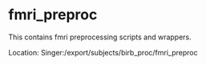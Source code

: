 # fmri_preproc

This contains fmri preprocessing scripts and wrappers.

Location: Singer:/export/subjects/birb_proc/fmri_preproc
